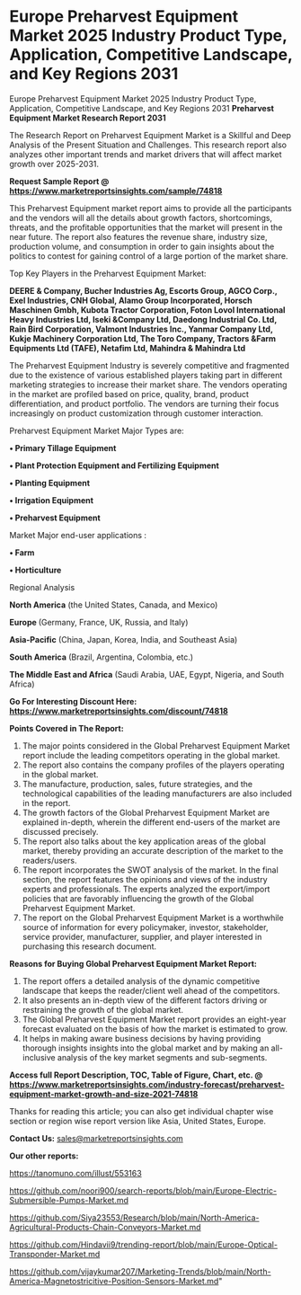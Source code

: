 # Europe Preharvest Equipment Market 2025 Industry Product Type, Application, Competitive Landscape, and Key Regions 2031
Europe Preharvest Equipment Market 2025 Industry Product Type, Application, Competitive Landscape, and Key Regions 2031
<strong>Preharvest Equipment Market Research Report 2031</strong>

The Research Report on Preharvest Equipment Market is a Skillful and Deep Analysis of the Present Situation and Challenges. This research report also analyzes other important trends and market drivers that will affect market growth over 2025-2031.

<strong>Request Sample Report @ <a href=https://www.marketreportsinsights.com/sample/74818>https://www.marketreportsinsights.com/sample/74818</a></strong>

This Preharvest Equipment market report aims to provide all the participants and the vendors will all the details about growth factors, shortcomings, threats, and the profitable opportunities that the market will present in the near future. The report also features the revenue share, industry size, production volume, and consumption in order to gain insights about the politics to contest for gaining control of a large portion of the market share.

Top Key Players in the Preharvest Equipment Market:

<strong>DEERE & Company, Bucher Industries Ag, Escorts Group, AGCO Corp., Exel Industries, CNH Global, Alamo Group Incorporated, Horsch Maschinen Gmbh, Kubota Tractor Corporation, Foton Lovol International Heavy Industries Ltd, Iseki &Company Ltd, Daedong Industrial Co. Ltd, Rain Bird Corporation, Valmont Industries Inc., Yanmar Company Ltd, Kukje Machinery Corporation Ltd, The Toro Company, Tractors &Farm Equipments Ltd (TAFE), Netafim Ltd, Mahindra & Mahindra Ltd</strong>

The Preharvest Equipment Industry is severely competitive and fragmented due to the existence of various established players taking part in different marketing strategies to increase their market share. The vendors operating in the market are profiled based on price, quality, brand, product differentiation, and product portfolio. The vendors are turning their focus increasingly on product customization through customer interaction.

Preharvest Equipment Market Major Types are:

<strong>• Primary Tillage Equipment

• Plant Protection Equipment and Fertilizing Equipment

• Planting Equipment

• Irrigation Equipment

• Preharvest Equipment</strong>

Market Major end-user applications :

<strong>• Farm

• Horticulture</strong>

Regional Analysis

</u><strong><b>North America</b></strong> (the United States, Canada, and Mexico)

<strong><b>Europe </b></strong>(Germany, France, UK, Russia, and Italy)

<strong><b>Asia-Pacific</b></strong> (China, Japan, Korea, India, and Southeast Asia)

<strong><b>South America</b></strong> (Brazil, Argentina, Colombia, etc.)

<strong><b>The Middle East and Africa</b></strong> (Saudi Arabia, UAE, Egypt, Nigeria, and South Africa)

<strong>Go For Interesting Discount Here: <a href=https://www.marketreportsinsights.com/discount/74818>https://www.marketreportsinsights.com/discount/74818</a></strong>

<strong>Points Covered in The Report:</strong>
<ol>
  <li>The major points considered in the Global Preharvest Equipment Market report include the leading competitors operating in the global market.</li>
  <li>The report also contains the company profiles of the players operating in the global market.</li>
  <li>The manufacture, production, sales, future strategies, and the technological capabilities of the leading manufacturers are also included in the report.</li>
  <li>The growth factors of the Global Preharvest Equipment Market are explained in-depth, wherein the different end-users of the market are discussed precisely.</li>
  <li>The report also talks about the key application areas of the global market, thereby providing an accurate description of the market to the readers/users.</li>
  <li>The report incorporates the SWOT analysis of the market. In the final section, the report features the opinions and views of the industry experts and professionals. The experts analyzed the export/import policies that are favorably influencing the growth of the Global Preharvest Equipment Market.</li>
  <li>The report on the Global Preharvest Equipment Market is a worthwhile source of information for every policymaker, investor, stakeholder, service provider, manufacturer, supplier, and player interested in purchasing this research document.</li>
</ol>
<strong>Reasons for Buying Global Preharvest Equipment Market Report:</strong>

<ol>
  <li>The report offers a detailed analysis of the dynamic competitive landscape that keeps the reader/client well ahead of the competitors.</li>
  <li>It also presents an in-depth view of the different factors driving or restraining the growth of the global market.</li>
  <li>The Global Preharvest Equipment Market report provides an eight-year forecast evaluated on the basis of how the market is estimated to grow.</li>
  <li>It helps in making aware business decisions by having providing thorough insights insights into the global market and by making an all-inclusive analysis of the key market segments and sub-segments.</li>
</ol>
<strong>Access full Report Description, TOC, Table of Figure, Chart, etc. @ <a href=https://www.marketreportsinsights.com/industry-forecast/preharvest-equipment-market-growth-and-size-2021-74818>https://www.marketreportsinsights.com/industry-forecast/preharvest-equipment-market-growth-and-size-2021-74818</a></strong>


Thanks for reading this article; you can also get individual chapter wise section or region wise report version like Asia, United States, Europe.

<strong>Contact Us:</strong>
sales@marketreportsinsights.com

<strong>Our other reports:</strong>

<a href=https://tanomuno.com/illust/553163>https://tanomuno.com/illust/553163</a>

<a href=https://github.com/noori900/search-reports/blob/main/Europe-Electric-Submersible-Pumps-Market.md>https://github.com/noori900/search-reports/blob/main/Europe-Electric-Submersible-Pumps-Market.md</a>

<a href=https://github.com/Siya23553/Research/blob/main/North-America-Agricultural-Products-Chain-Conveyors-Market.md>https://github.com/Siya23553/Research/blob/main/North-America-Agricultural-Products-Chain-Conveyors-Market.md</a>

<a href=https://github.com/Hindavii9/trending-report/blob/main/Europe-Optical-Transponder-Market.md>https://github.com/Hindavii9/trending-report/blob/main/Europe-Optical-Transponder-Market.md</a>

<a href=https://github.com/vijaykumar207/Marketing-Trends/blob/main/North-America-Magnetostricitive-Position-Sensors-Market.md>https://github.com/vijaykumar207/Marketing-Trends/blob/main/North-America-Magnetostricitive-Position-Sensors-Market.md</a>"

